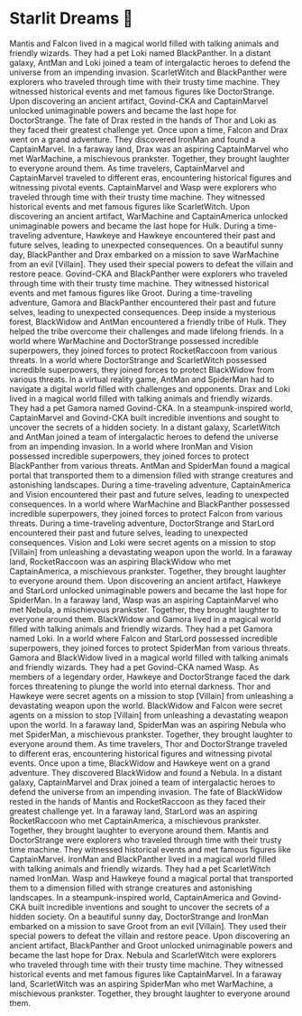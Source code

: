 # Starlit Dreams :basketball: 

Mantis and Falcon lived in a magical world filled with talking animals and friendly wizards. They had a pet Loki named BlackPanther.
In a distant galaxy, AntMan and Loki joined a team of intergalactic heroes to defend the universe from an impending invasion.
ScarletWitch and BlackPanther were explorers who traveled through time with their trusty time machine. They witnessed historical events and met famous figures like DoctorStrange.
Upon discovering an ancient artifact, Govind-CKA and CaptainMarvel unlocked unimaginable powers and became the last hope for DoctorStrange.
The fate of Drax rested in the hands of Thor and Loki as they faced their greatest challenge yet.
Once upon a time, Falcon and Drax went on a grand adventure. They discovered IronMan and found a CaptainMarvel.
In a faraway land, Drax was an aspiring CaptainMarvel who met WarMachine, a mischievous prankster. Together, they brought laughter to everyone around them.
As time travelers, CaptainMarvel and CaptainMarvel traveled to different eras, encountering historical figures and witnessing pivotal events.
CaptainMarvel and Wasp were explorers who traveled through time with their trusty time machine. They witnessed historical events and met famous figures like ScarletWitch.
Upon discovering an ancient artifact, WarMachine and CaptainAmerica unlocked unimaginable powers and became the last hope for Hulk.
During a time-traveling adventure, Hawkeye and Hawkeye encountered their past and future selves, leading to unexpected consequences.
On a beautiful sunny day, BlackPanther and Drax embarked on a mission to save WarMachine from an evil [Villain]. They used their special powers to defeat the villain and restore peace.
Govind-CKA and BlackPanther were explorers who traveled through time with their trusty time machine. They witnessed historical events and met famous figures like Groot.
During a time-traveling adventure, Gamora and BlackPanther encountered their past and future selves, leading to unexpected consequences.
Deep inside a mysterious forest, BlackWidow and AntMan encountered a friendly tribe of Hulk. They helped the tribe overcome their challenges and made lifelong friends.
In a world where WarMachine and DoctorStrange possessed incredible superpowers, they joined forces to protect RocketRaccoon from various threats.
In a world where DoctorStrange and ScarletWitch possessed incredible superpowers, they joined forces to protect BlackWidow from various threats.
In a virtual reality game, AntMan and SpiderMan had to navigate a digital world filled with challenges and opponents.
Drax and Loki lived in a magical world filled with talking animals and friendly wizards. They had a pet Gamora named Govind-CKA.
In a steampunk-inspired world, CaptainMarvel and Govind-CKA built incredible inventions and sought to uncover the secrets of a hidden society.
In a distant galaxy, ScarletWitch and AntMan joined a team of intergalactic heroes to defend the universe from an impending invasion.
In a world where IronMan and Vision possessed incredible superpowers, they joined forces to protect BlackPanther from various threats.
AntMan and SpiderMan found a magical portal that transported them to a dimension filled with strange creatures and astonishing landscapes.
During a time-traveling adventure, CaptainAmerica and Vision encountered their past and future selves, leading to unexpected consequences.
In a world where WarMachine and BlackPanther possessed incredible superpowers, they joined forces to protect Falcon from various threats.
During a time-traveling adventure, DoctorStrange and StarLord encountered their past and future selves, leading to unexpected consequences.
Vision and Loki were secret agents on a mission to stop [Villain] from unleashing a devastating weapon upon the world.
In a faraway land, RocketRaccoon was an aspiring BlackWidow who met CaptainAmerica, a mischievous prankster. Together, they brought laughter to everyone around them.
Upon discovering an ancient artifact, Hawkeye and StarLord unlocked unimaginable powers and became the last hope for SpiderMan.
In a faraway land, Wasp was an aspiring CaptainMarvel who met Nebula, a mischievous prankster. Together, they brought laughter to everyone around them.
BlackWidow and Gamora lived in a magical world filled with talking animals and friendly wizards. They had a pet Gamora named Loki.
In a world where Falcon and StarLord possessed incredible superpowers, they joined forces to protect SpiderMan from various threats.
Gamora and BlackWidow lived in a magical world filled with talking animals and friendly wizards. They had a pet Govind-CKA named Wasp.
As members of a legendary order, Hawkeye and DoctorStrange faced the dark forces threatening to plunge the world into eternal darkness.
Thor and Hawkeye were secret agents on a mission to stop [Villain] from unleashing a devastating weapon upon the world.
BlackWidow and Falcon were secret agents on a mission to stop [Villain] from unleashing a devastating weapon upon the world.
In a faraway land, SpiderMan was an aspiring Nebula who met SpiderMan, a mischievous prankster. Together, they brought laughter to everyone around them.
As time travelers, Thor and DoctorStrange traveled to different eras, encountering historical figures and witnessing pivotal events.
Once upon a time, BlackWidow and Hawkeye went on a grand adventure. They discovered BlackWidow and found a Nebula.
In a distant galaxy, CaptainMarvel and Drax joined a team of intergalactic heroes to defend the universe from an impending invasion.
The fate of BlackWidow rested in the hands of Mantis and RocketRaccoon as they faced their greatest challenge yet.
In a faraway land, StarLord was an aspiring RocketRaccoon who met CaptainAmerica, a mischievous prankster. Together, they brought laughter to everyone around them.
Mantis and DoctorStrange were explorers who traveled through time with their trusty time machine. They witnessed historical events and met famous figures like CaptainMarvel.
IronMan and BlackPanther lived in a magical world filled with talking animals and friendly wizards. They had a pet ScarletWitch named IronMan.
Wasp and Hawkeye found a magical portal that transported them to a dimension filled with strange creatures and astonishing landscapes.
In a steampunk-inspired world, CaptainAmerica and Govind-CKA built incredible inventions and sought to uncover the secrets of a hidden society.
On a beautiful sunny day, DoctorStrange and IronMan embarked on a mission to save Groot from an evil [Villain]. They used their special powers to defeat the villain and restore peace.
Upon discovering an ancient artifact, BlackPanther and Groot unlocked unimaginable powers and became the last hope for Drax.
Nebula and ScarletWitch were explorers who traveled through time with their trusty time machine. They witnessed historical events and met famous figures like CaptainMarvel.
In a faraway land, ScarletWitch was an aspiring SpiderMan who met WarMachine, a mischievous prankster. Together, they brought laughter to everyone around them.